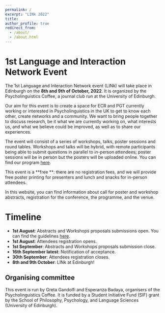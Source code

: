```yaml
---
permalink: /
excerpt: "LINk 2022"
title: 
author_profile: true
redirect_from: 
  - /about/
  - /about.html
---
```


1st Language and Interaction Network Event 
======
The 1st Language and Interaction Network event (LINk) will take place in Edinburgh on the **8th and 9th of October, 2022**. It is organized by the Psycholinguistics Coffee, a journal club run at the University of Edinburgh.

Our aim for this event is to create a space for ECR and PGT currently working or interested in Psycholinguistics in the UK to get to know each other, create networks and a community. We want to bring people together to discuss research, be it what we are currently working on, what interests us, and what we believe could be improved, as well as to share our experiences.

The event will consist of a series of workshops, talks, poster sessions and round tables. Workshops and talks will be hybrid, with remote participants being able to submit questions in parallel to in-person attendees; poster sessions will be in person but the posters will be uploaded online. You can find our program [here](https://linkedi2022.github.io/program/).

This event is a **free **: there are no registration fees, and we will provide free poster printing for presenters and lunch and snacks for in-person attendees.

In this website, you can find information about call for poster and workshop abstracts, registration for the conference, the programme, and the venue.

Timeline
======
- **1st August**: Abstracts and Workshops proposals submissions open. You can find the guidelines [here](https://linkedi2022.github.io/submissions/).
- **1st August**: Attendees registration opens.
- **1st September**: Abstracts and Workshops proposals submission close.
- **16th September latest**: Notification of acceptance.
- **30th September**: Attendees registration closes. 
- **8th and 9th October**: LINk at Edinburgh!

Organising committee
------
This event is run by Greta Gandolfi and Esperanza Badaya, organisers of the Psycholinguistics Coffee. It is funded by a Student Initiative Fund (SIF) grant by the School of Philosophy, Psychology, and Language Sciences (University of Edinburgh).
